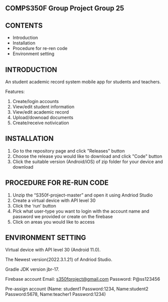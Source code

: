 COMPS350F Group Project Group 25
--------------------------------


CONTENTS
--------
 * Introduction
 * Installation
 * Procedure for re-ren code
 * Environment setting


INTRODUCTION
------------

An student academic record system mobile app for students and teachers.

Features:
1. Create/login accounts
2. View/edit student information
3. View/edit academic record
4. Upload/downoad documents
5. Create/receive notivication


INSTALLATION
------------

1. Go to the repository page and click "Releases" button
2. Choose the release you would like to download and click "Code" button
3. Click the suitable version (Android/iOS) of zip folder for your device and download


PROCEDURE FOR RE-RUN CODE
----------------------------

1. Unzip the “S350f-project-master” and open it using Andriod Studio 
2. Create a virtual device with API level 30 
3. Click the ‘run’ button 
4. Pick what user-type you want to login with the account name and password we provided or create on the firebase
5. Click on areas you would like to access

ENVIRONMENT SETTING
-------------------

Virtual device with API level 30 (Android 11.0).

The Newest version(2022.3.1.21) of Andriod Studio.

Gradle JDK version jbr-17.

Firebase account
Email: s350fproject@gmail.com 
Password: P@ss123456

Pre-assign account (Name: student1 Password:1234, Name:student2 Password:5678, Name:teacher1 Password:1234)
